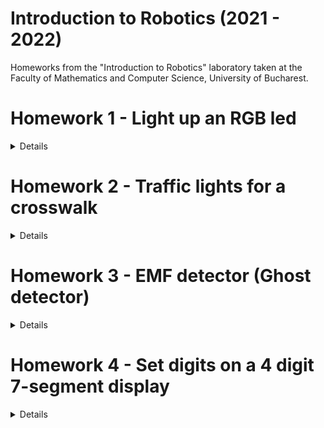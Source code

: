 # Introduction to Robotics (2021 - 2022)

Homeworks from the "Introduction to Robotics" laboratory taken at the Faculty of Mathematics and Computer Science, University of Bucharest.

# Homework 1 - Light up an RGB led
<details>
<br>

## Components

* RBG led (1 minimum)
* potentiometers (3 minimum)
* resistors and wires (per logic)

## Task Requirement

Use a separat potentiometer in controlling each of the color of the RGB led (Red, Green and Blue).  The control must be done with digital electronics (you must read the value of the potentiometer with Arduino, and write a mapped value to each of the pins connected to the led).

## Setup

![setup image 1](./homework_1/assets/setup1.jpeg)

![setup image 2](./homework_1/assets/setup2.jpeg)

## Demo

https://www.youtube.com/watch?v=8zxyjhGv500
</details>



# Homework 2 - Traffic lights for a crosswalk
<details>
<br>

## Components

* 5 LEDs
* 1 button
* 1 buzzer
* resistors and wires (per logic)

## Task Requirement

Building the traffic lights for a crosswalk.

You will use 2 LEDs to represent the traffic lights for people (red and green) and 3 LEDs to represent the traffic lights for cars (red, yellow and green).

The system has the following states:

* State 1 (default, reinstated after state 4 ends): green light for cars, red light for people, no  sounds. Duration: indefinite,  changed by pressing the button.

* State 2 (initiated by counting down 10 seconds after a button press: the light should be yellow for cars, red for people and no sounds. Duration: 3 seconds.

* State 3 (iniated after state 2 ends): red for cars, green for people and a beeping sound from the buzzer at a constant interval.  Duration: 10 seconds.

* State 4 (initiated after state 3 ends): red for cars, blinking green for people and a beeping sound from the buzzer, at a constant interval, faster than the beeping in state 3. This state should last 5 seconds. 

Be  careful: pressing the button in any state other than state 1 should NOT yield any actions.

## Setup

![setup image 1](./homework_2/assets/setup1.jpeg)

![setup image 2](./homework_2/assets/setup2.jpeg)

## Demo

https://www.youtube.com/watch?v=Hli1Vo9i5Wc
</details>


# Homework 3 - EMF detector (Ghost detector)
<details>
<br>

## Components

* 1 7-segment display
* 1 antenna
* 1 buzzer
* resistors and wires (per logic)

## Task Requirement

Build a Ghost detector which is basically an EMF detector.

## Setup

![setup image 1](./homework_3/assets/setup1.jpeg)

![setup image 2](./homework_3/assets/setup2.jpeg)

## Demo

https://www.youtube.com/watch?v=cJnMEKBt7Ck
</details>


# Homework 4 - Set digits on a 4 digit 7-segment display
<details>
<br>

## Components

* joystick
* 4 digit 7-segment display
* 74hc595 shiftregister
* resistors and wires (per logic)

## Task Requirement

The current homework involves using a joystick in setting the values on each digit of a 4 digit 7-segment display connected to a shift register 74hc595. For maximum grade, you muse use interrupts, and for bonus you can save the last value in eeprom.

First state: you can use a joystick axis to cycle through the 4 digits; using the other axis does nothing. A blinking decimal point showsthe current digit position. When pressing the button (must use interruptfor maximum points!), you lock in on the selected digit and enter the second state.

In the second state, the decimal point stays always on, no longer blinking and you can no longer use the axis to cycle through the 4 digits. Instead, using the other axis, you can increment or decrement the number on the current digit. Pressing the button again returns you to the previous state. For bonus, save the last value in eeprom and load it when starting arduino.  Also, keep in mind that when changing the number, you mustincrement it for each joystick movement - it should not work continuosly increment if you keep the joystick in one position.

## Setup

![setup image 1](./homework_4/assets/setup1.jpeg)

![setup image 2](./homework_4/assets/setup2.jpeg)

## Demo

https://www.youtube.com/watch?v=qAyXn6Z11QE
</details>